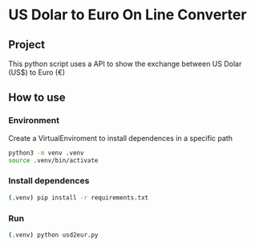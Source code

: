 # US Dolar to Euro On Line Converter

## Project

This python script uses a API to show the exchange between US Dolar (US$) to Euro (€)

## How to use

### Environment

Create a VirtualEnviroment to install dependences in a specific path

```bash
python3 -m venv .venv
source .venv/bin/activate
```

### Install dependences

```bash
(.venv) pip install -r requirements.txt
```

### Run

```bash
(.venv) python usd2eur.py

```
